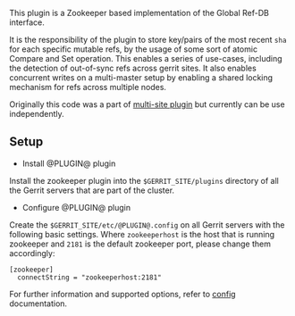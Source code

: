 This plugin is a Zookeeper based implementation of the Global Ref-DB interface.

It is the responsibility of the plugin to store key/pairs of the most recent `sha`
for each specific mutable refs, by the usage of some sort of atomic Compare and
Set operation. This enables a series of use-cases, including the detection of
out-of-sync refs across gerrit sites. It also enables concurrent writes on a
multi-master setup by enabling a shared locking mechanism for refs across multiple
nodes.

Originally this code was a part of [multi-site plugin](https://gerrit.googlesource.com/plugins/multi-site/) but currently can be use independently.

## Setup

* Install @PLUGIN@ plugin

Install the zookeeper plugin into the `$GERRIT_SITE/plugins` directory of all
the Gerrit servers that are part of the cluster.

* Configure @PLUGIN@ plugin

Create the `$GERRIT_SITE/etc/@PLUGIN@.config` on all Gerrit servers with the
following basic settings. Where `zookeeperhost` is the host that is running zookeeper
and `2181` is the default zookeeper port, please change them accordingly:

```
[zookeeper]
  connectString = "zookeeperhost:2181"
```

For further information and supported options, refer to [config](config.md)
documentation.
